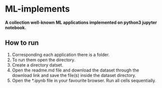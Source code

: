 # ML-implements

**A collection well-known ML applications implemented on python3 jupyter notebook.**

## How to run

1. Corresponding each application there is a folder.
2. To run them open the directory. 
3. Create a directory datset.
4. Open the readme.md file and download the dataset through the download link and save the 	file(s) inside the dataset directory.
5. Open the *.ipynb file in your favourite browser. Run all cells sequentially.
